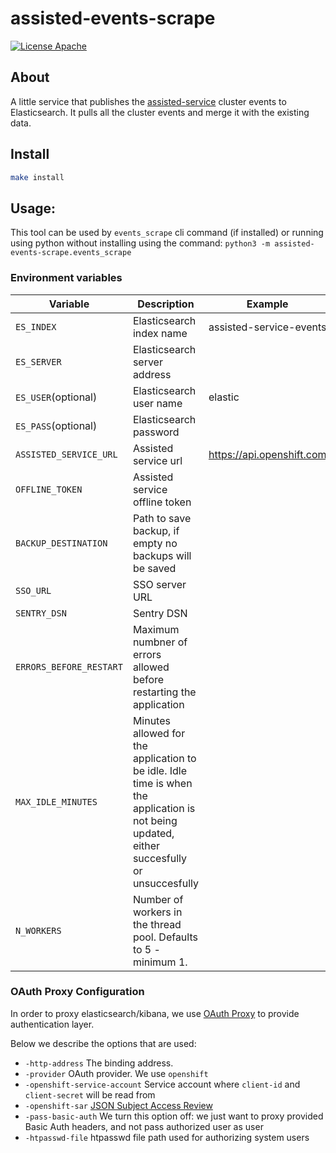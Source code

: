 # assisted-events-scrape

[![License Apache](https://img.shields.io/github/license/openshift/assisted-service)](https://opensource.org/licenses/Apache-2.0)

## About
A little service that publishes the [assisted-service](https://github.com/openshift/assisted-service) cluster events to Elasticsearch.
It pulls all the cluster events and merge it with the existing data.

## Install
```bash
make install 
```


## Usage:
This tool can be used by `events_scrape` cli command (if installed) or running using python without installing  using the command: `python3 -m assisted-events-scrape.events_scrape` 

### Environment variables
| Variable    |  Description   | Example    |
| --- | --- | --- |
| `ES_INDEX`              | Elasticsearch index name | assisted-service-events |
| `ES_SERVER`             | Elasticsearch server address |  |
| `ES_USER`(optional)     | Elasticsearch user name | elastic |
| `ES_PASS`(optional)     | Elasticsearch password  |  |
| `ASSISTED_SERVICE_URL`  | Assisted service url  | https://api.openshift.com |
| `OFFLINE_TOKEN`         | Assisted service offline token  | |
| `BACKUP_DESTINATION`    | Path to save backup, if empty no backups will be saved  | |
| `SSO_URL`               | SSO server URL  | |
| `SENTRY_DSN`            | Sentry DSN | |
| `ERRORS_BEFORE_RESTART` | Maximum numbner of errors allowed before restarting the application | |
| `MAX_IDLE_MINUTES`      | Minutes allowed for the application to be idle. Idle time is when the application is not being updated, either succesfully or unsuccesfully | |
| `N_WORKERS`             | Number of workers in the thread pool. Defaults to 5 - minimum 1. | |


### OAuth Proxy Configuration

In order to proxy elasticsearch/kibana, we use [OAuth Proxy](https://github.com/openshift/oauth-proxy) to provide authentication layer.

Below we describe the options that are used:


- `-http-address` The binding address.
- `-provider` OAuth provider. We use `openshift`
- `-openshift-service-account` Service account where `client-id` and `client-secret` will be read from
- `-openshift-sar` [JSON Subject Access Review](https://github.com/openshift/oauth-proxy#require-specific-permissions-to-login-via-oauth-with---openshift-sarjson)
- `-pass-basic-auth` We turn this option off: we just want to proxy provided Basic Auth headers, and not pass authorized user as user
- `-htpasswd-file` htpasswd file path used for authorizing system users
